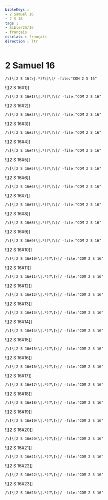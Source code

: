 ```yaml
---
bibleKeys : 
- 2 Samuel 16
- 2 S 16
tags : 
- Bible/2S/16
- français
cssclass : français
direction : ltr
---
```


# 2 Samuel 16

```query
/\[\[2 S 16(\|.*)?\]\]/ -file:"COM 2 S 16"
```



![[2 S 16#1]]

```query
/\[\[2 S 16#1(\|.*)?\]\]/ -file:"COM 2 S 16"
```

![[2 S 16#2]]

```query
/\[\[2 S 16#2(\|.*)?\]\]/ -file:"COM 2 S 16"
```

![[2 S 16#3]]

```query
/\[\[2 S 16#3(\|.*)?\]\]/ -file:"COM 2 S 16"
```

![[2 S 16#4]]

```query
/\[\[2 S 16#4(\|.*)?\]\]/ -file:"COM 2 S 16"
```

![[2 S 16#5]]

```query
/\[\[2 S 16#5(\|.*)?\]\]/ -file:"COM 2 S 16"
```

![[2 S 16#6]]

```query
/\[\[2 S 16#6(\|.*)?\]\]/ -file:"COM 2 S 16"
```

![[2 S 16#7]]

```query
/\[\[2 S 16#7(\|.*)?\]\]/ -file:"COM 2 S 16"
```

![[2 S 16#8]]

```query
/\[\[2 S 16#8(\|.*)?\]\]/ -file:"COM 2 S 16"
```

![[2 S 16#9]]

```query
/\[\[2 S 16#9(\|.*)?\]\]/ -file:"COM 2 S 16"
```

![[2 S 16#10]]

```query
/\[\[2 S 16#10(\|.*)?\]\]/ -file:"COM 2 S 16"
```

![[2 S 16#11]]

```query
/\[\[2 S 16#11(\|.*)?\]\]/ -file:"COM 2 S 16"
```

![[2 S 16#12]]

```query
/\[\[2 S 16#12(\|.*)?\]\]/ -file:"COM 2 S 16"
```

![[2 S 16#13]]

```query
/\[\[2 S 16#13(\|.*)?\]\]/ -file:"COM 2 S 16"
```

![[2 S 16#14]]

```query
/\[\[2 S 16#14(\|.*)?\]\]/ -file:"COM 2 S 16"
```

![[2 S 16#15]]

```query
/\[\[2 S 16#15(\|.*)?\]\]/ -file:"COM 2 S 16"
```

![[2 S 16#16]]

```query
/\[\[2 S 16#16(\|.*)?\]\]/ -file:"COM 2 S 16"
```

![[2 S 16#17]]

```query
/\[\[2 S 16#17(\|.*)?\]\]/ -file:"COM 2 S 16"
```

![[2 S 16#18]]

```query
/\[\[2 S 16#18(\|.*)?\]\]/ -file:"COM 2 S 16"
```

![[2 S 16#19]]

```query
/\[\[2 S 16#19(\|.*)?\]\]/ -file:"COM 2 S 16"
```

![[2 S 16#20]]

```query
/\[\[2 S 16#20(\|.*)?\]\]/ -file:"COM 2 S 16"
```

![[2 S 16#21]]

```query
/\[\[2 S 16#21(\|.*)?\]\]/ -file:"COM 2 S 16"
```

![[2 S 16#22]]

```query
/\[\[2 S 16#22(\|.*)?\]\]/ -file:"COM 2 S 16"
```

![[2 S 16#23]]

```query
/\[\[2 S 16#23(\|.*)?\]\]/ -file:"COM 2 S 16"
```

